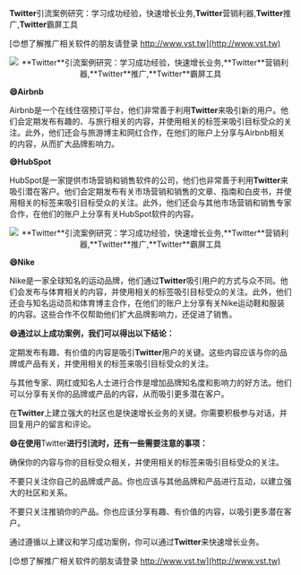 **Twitter**引流案例研究：学习成功经验，快速增长业务,**Twitter**营销利器,**Twitter**推广,**Twitter**霸屏工具

[😍想了解推广相关软件的朋友请登录 http://www.vst.tw](http://www.vst.tw)

 <center><img src="https://vst.tw/MP4/tuiguang/png/7.png" alt="**Twitter**引流案例研究：学习成功经验，快速增长业务,**Twitter**营销利器,**Twitter**推广,**Twitter**霸屏工具"></center>

**😄Airbnb**

Airbnb是一个在线住宿预订平台，他们非常善于利用**Twitter**来吸引新的用户。他们会定期发布有趣的、与旅行相关的内容，并使用相关的标签来吸引目标受众的关注。此外，他们还会与旅游博主和网红合作，在他们的账户上分享与Airbnb相关的内容，从而扩大品牌影响力。

**😄HubSpot**

HubSpot是一家提供市场营销和销售软件的公司，他们也非常善于利用**Twitter**来吸引潜在客户。他们会定期发布有关市场营销和销售的文章、指南和白皮书，并使用相关的标签来吸引目标受众的关注。此外，他们还会与其他市场营销和销售专家合作，在他们的账户上分享有关HubSpot软件的内容。

 <center><img src="https://vst.tw/MP4/tuiguang/png/2.png" alt="**Twitter**引流案例研究：学习成功经验，快速增长业务,**Twitter**营销利器,**Twitter**推广,**Twitter**霸屏工具"></center>

**😄Nike**

Nike是一家全球知名的运动品牌，他们通过**Twitter**吸引用户的方式与众不同。他们会发布与体育相关的内容，并使用相关的标签吸引目标受众的关注。此外，他们还会与知名运动员和体育博主合作，在他们的账户上分享有关Nike运动鞋和服装的内容。这些合作不仅帮助他们扩大品牌影响力，还促进了销售。

**😄通过以上成功案例，我们可以得出以下结论：**

定期发布有趣、有价值的内容是吸引**Twitter**用户的关键。这些内容应该与你的品牌或产品有关，并使用相关的标签来吸引目标受众的关注。

与其他专家、网红或知名人士进行合作是增加品牌知名度和影响力的好方法。他们可以分享有关你的品牌或产品的内容，从而吸引更多潜在客户。

在**Twitter**上建立强大的社区也是快速增长业务的关键。你需要积极参与对话，并回复用户的留言和评论。

**😄在使用**Twitter**进行引流时，还有一些需要注意的事项：**

确保你的内容与你的目标受众相关，并使用相关的标签来吸引目标受众的关注。

不要只关注你自己的品牌或产品。你也应该与其他品牌和产品进行互动，以建立强大的社区和关系。

不要只关注推销你的产品。你也应该分享有趣、有价值的内容，以吸引更多潜在客户。

通过遵循以上建议和学习成功案例，你可以通过**Twitter**来快速增长业务。

[😍想了解推广相关软件的朋友请登录 http://www.vst.tw](http://www.vst.tw)



